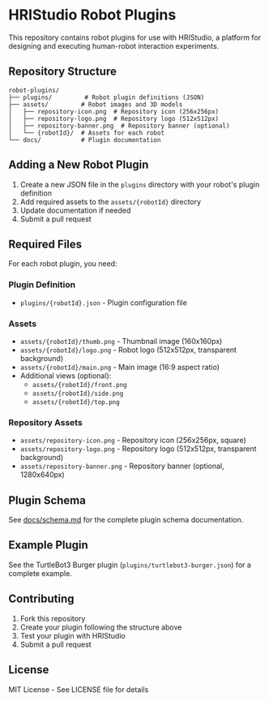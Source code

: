 # HRIStudio Robot Plugins

This repository contains robot plugins for use with HRIStudio, a platform for designing and executing human-robot interaction experiments.

## Repository Structure

```
robot-plugins/
├── plugins/         # Robot plugin definitions (JSON)
├── assets/         # Robot images and 3D models
│   ├── repository-icon.png  # Repository icon (256x256px)
│   ├── repository-logo.png  # Repository logo (512x512px)
│   ├── repository-banner.png  # Repository banner (optional)
│   └── {robotId}/  # Assets for each robot
└── docs/           # Plugin documentation
```

## Adding a New Robot Plugin

1. Create a new JSON file in the `plugins` directory with your robot's plugin definition
2. Add required assets to the `assets/{robotId}` directory
3. Update documentation if needed
4. Submit a pull request

## Required Files

For each robot plugin, you need:

### Plugin Definition
- `plugins/{robotId}.json` - Plugin configuration file

### Assets
- `assets/{robotId}/thumb.png` - Thumbnail image (160x160px)
- `assets/{robotId}/logo.png` - Robot logo (512x512px, transparent background)
- `assets/{robotId}/main.png` - Main image (16:9 aspect ratio)
- Additional views (optional):
  - `assets/{robotId}/front.png`
  - `assets/{robotId}/side.png`
  - `assets/{robotId}/top.png`

### Repository Assets
- `assets/repository-icon.png` - Repository icon (256x256px, square)
- `assets/repository-logo.png` - Repository logo (512x512px, transparent background)
- `assets/repository-banner.png` - Repository banner (optional, 1280x640px)

## Plugin Schema

See [docs/schema.md](docs/schema.md) for the complete plugin schema documentation.

## Example Plugin

See the TurtleBot3 Burger plugin (`plugins/turtlebot3-burger.json`) for a complete example.

## Contributing

1. Fork this repository
2. Create your plugin following the structure above
3. Test your plugin with HRIStudio
4. Submit a pull request

## License

MIT License - See LICENSE file for details 